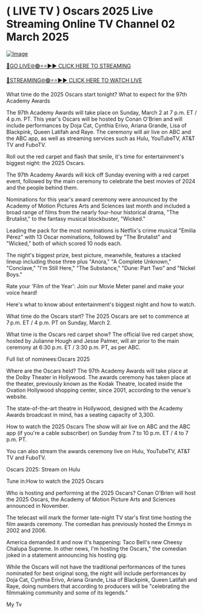 # ( LIVE TV ) Oscars 2025 Live Streaming Online TV Channel 02 March 2025


[![Image](https://github.com/user-attachments/assets/d87f235b-622b-4d03-ad0a-9ff59f9b70b7)](https://aztvl.blogspot.com/2025/03/oscars-2025.html)

[🔴GO LIVE🌐🟢==►► CLICK HERE TO STREAMING](https://aztvl.blogspot.com/2025/03/oscars-2025.html)

[🔴STREAMING🌐🟢==►► CLICK HERE TO WATCH LIVE](https://aztvl.blogspot.com/2025/03/oscars-2025.html)


What time do the 2025 Oscars start tonight? What to expect for the 97th Academy Awards

The 97th Academy Awards will take place on Sunday, March 2 at 7 p.m. ET / 4 p.m. PT. This year's Oscars will be hosted by Conan O'Brien and will include performances by Doja Cat, Cynthia Erivo, Ariana Grande, Lisa of Blackpink, Queen Latifah and Raye. The ceremony will air live on ABC and the ABC app, as well as streaming services such as Hulu, YouTubeTV, AT&T TV and FuboTV.

Roll out the red carpet and flash that smile, it's time for entertainment's biggest night: the 2025 Oscars.

The 97th Academy Awards will kick off Sunday evening with a red carpet event, followed by the main ceremony to celebrate the best movies of 2024 and the people behind them.

Nominations for this year's award ceremony were announced by the Academy of Motion Pictures Arts and Sciences last month and included a broad range of films from the nearly four-hour historical drama, "The Brutalist," to the fantasy musical blockbuster, "Wicked."

Leading the pack for the most nominations is Netflix's crime musical "Emilia Pérez" with 13 Oscar nominations, followed by "The Brutalist" and "Wicked," both of which scored 10 nods each.

The night's biggest prize, best picture, meanwhile, features a stacked lineup including those three plus "Anora," "A Complete Unknown," "Conclave," "I'm Still Here," "The Substance," "Dune: Part Two" and "Nickel Boys."

Rate your 'Film of the Year': Join our Movie Meter panel and make your voice heard!

Here's what to know about entertainment's biggest night and how to watch.

What time do the Oscars start? The 2025 Oscars are set to commence at 7 p.m. ET / 4 p.m. PT on Sunday, March 2.

What time is the Oscars red carpet show? The official live red carpet show, hosted by Julianne Hough and Jesse Palmer, will air prior to the main ceremony at 6:30 p.m. ET / 3:30 p.m. PT, as per ABC.

Full list of nominees:Oscars 2025

Where are the Oscars held? The 97th Academy Awards will take place at the Dolby Theater in Hollywood. The awards ceremony has taken place at the theater, previously known as the Kodak Theatre, located inside the Ovation Hollywood shopping center, since 2001, according to the venue's website.

The state-of-the-art theatre in Hollywood, designed with the Academy Awards broadcast in mind, has a seating capacity of 3,300.

How to watch the 2025 Oscars The show will air live on ABC and the ABC app (if you're a cable subscriber) on Sunday from 7 to 10 p.m. ET / 4 to 7 p.m. PT.

You can also stream the awards ceremony live on Hulu, YouTubeTV, AT&T TV and FuboTV.

Oscars 2025: Stream on Hulu

Tune in:How to watch the 2025 Oscars

Who is hosting and performing at the 2025 Oscars? Conan O'Brien will host the 2025 Oscars, the Academy of Motion Picture Arts and Sciences announced in November.

The telecast will mark the former late-night TV star's first time hosting the film awards ceremony. The comedian has previously hosted the Emmys in 2002 and 2006.

America demanded it and now it's happening: Taco Bell's new Cheesy Chalupa Supreme. In other news, I'm hosting the Oscars," the comedian joked in a statement announcing his hosting gig.

While the Oscars will not have the traditional performances of the tunes nominated for best original song, the night will include performances by Doja Cat, Cynthia Erivo, Ariana Grande, Lisa of Blackpink, Queen Latifah and Raye, doing numbers that according to producers will be "celebrating the filmmaking community and some of its legends."

My Tv
